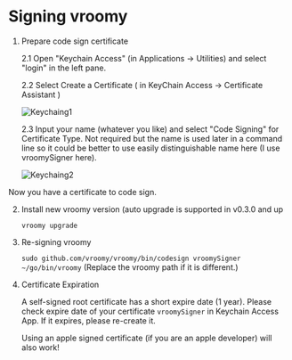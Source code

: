 # Signing vroomy

1. Prepare code sign certificate
   
   2.1 Open "Keychain Access" (in Applications -> Utilities) and select "login" in the left pane.
   
   2.2 Select Create a Certificate ( in KeyChain Access -> Certificate Assistant )
       
   ![Keychaing1](Documents/Images/Keychain1.png)
       
   2.3 Input your name (whatever you like) and select "Code Signing" for Certificate Type.
       Not required but the name is used later in a command line so it could be better to use easily distinguishable name here (I use vroomySigner here).
       
    ![Keychaing2](Documents/Images/Keychain2.png)
       

  Now you have a certificate to code sign.

2. Install new vroomy version (auto upgrade is supported in v0.3.0 and up

   `vroomy upgrade`


3. Re-signing vroomy

   `sudo github.com/vroomy/vroomy/bin/codesign vroomySigner ~/go/bin/vroomy`    (Replace the vroomy path if it is different.)


4. Certificate Expiration

   A self-signed root certificate has a short expire date (1 year).
   Please check expire date of your certificate `vroomySigner` in Keychain Access App.
   If it expires, please re-create it.

   Using an apple signed certificate (if you are an apple developer) will also work!
